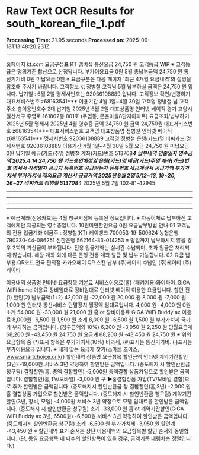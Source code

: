 # Raw Text OCR Results for south_korean_file_1.pdf

**Processing Time:** 21.95 seconds
**Processed on:** 2025-09-18T13:48:20.231Z

---

홈페이지
kt.com
요금구성표
KT 멤버십
통신요금
24,750 원
고객등급
WIP
※ 고객등급은 명의기준 합산으로 산정됩니다.
부가이용요금
0원
5월 총납부금액
24,750 원
통신기기비
0원
미납요금
0원
※ 요금구분은 다음 페이지 '최근 4개월 요금내역'의 설명을 참조해 주시기 바랍니다.
고객정보
kt
정병철 고객님
5월 납부하실 금액은
24,750 원 입니다.
납기일 : 6월 2일
명세서번호는 92036108889 입니다.
고객정보 확인/변경하기
대표서비스번호 z68163541***
이용기간
4월 1일~4월 30일
고객명
정병철 님
고객주소
총이용번호수 2대
납기일
2025년 6월 2일
대표상품명
인터넷 베이직
경기 고양시 일산서구 주엽로 161802동 801호 (주엽동, 문촌마을8단지아파트)
요금조회/납부하기
2025년 5월 명세서
2025년 4월 영수증
금액
24,750 원
금액
24,750원
대표서비스번호
z68163541***
대표서비스번호
고객명
대표상품명
정병철
인터넷 베이직
z68163541***
명세서번호
92036108889
고객명
정병철
은행(카드)명
비씨카드
명세서번호
92036108889
이용기간
4월 1일~4월 30일
5월 요금
24,750 원
미납요금
0원
납기일
예금(카드)주명
정병철
계좌(카드)번호
513708*********4
납부내역
인출일자
영수금액
2025.4.14
24,750 원
카드승인예정일
은행(카드)명
예금(카드)주명
계좌(카드)번호
명세서 작성일자
공급자 등록번호
공급받는자 등록번호
세금계산서 공급가액
부가가치세
부가가치세 제외요금
계산서 공급가액
2025년 6월 2일
5/12~13, 19~20, 26~27
비씨카드
정병철
513708*********4
2025년 5월 7일
102-81-42945
**********
**********
*****
**********
※ 예금계좌(신용카드)는 4월 청구시점에 등록된 정보입니다.
※ 자동이체로 납부하신 고객에게만 제공되는 영수증입니다.
10원미만할인요금
0원
요금납부방법 안내
01 고객님의 전용 입금계좌
예금주 : 정병철(KT)
케이뱅크 700053-19-500624
농협은행 790230-44-086251
신한은행 562164-33-014253
※ 말일까지 납부하시지 않을 경우 2%의 가산금이 부과됩니다.
전용 입금계좌는 실시간 수납되며, 초과 입금은 처리되지 않습니다.
해당 계좌 외에 다른 은행 전용 계좌 발급 및 납부 가능합니다.
02 요금 납부용 QR코드
전국 편의점
카카오페이 QR 스캔 납부
(주)케이티
수납인
(주)케이티 (주)케이티


이용내역
상품명
인터넷
요금항목
기본료
서비스이용료(홈)
(패키지용)와이파이_GiGA WiFi home
이용료
장비임대료
장비임대료
인터넷 베이직 이용한 요금입니다.
할인 전(1)
할인(2) 납부금액(1+2)
42,000 원
-22,000 원
20,000 원
8,000 원
-7,000 원
1,000 원
인터넷 통신서비스 단말장치 월정액 임대료입니다.
4,000 원
-4,000 원
0원
소계
54,000 원
-33,000 원
21,000 원
홈lot
장비이용료
GiGA WiFi Buddy ax 이용료
8,000원
-6,500 원
1,500 원
소계
8,000 원
-6,500 원
1,500 원
부가가치세
국가가 부과하는 금액입니다. (청구금액의 10%)
6,200 원
-3,950 원
2,250 원
당월요금계
68,200 원
-43,450 원
24,750 원
요금계
68,200 원
-43,450 원
24,750 원
※ 위의 요금항목 중 (*)표시 항목은 부가가치세(10%) 비과세, (#)표시는 통신기기비. (·)표시는 부가이용요금 입니다.
※ 내게 맞는 요금제 찾기(스마트 초이스, www.smartchoice.or.kr)
할인내역
상품명
요금항목
할인금액
인터넷
계약기간할인(3년)
-19,000원
서비스 3년 약정하여 할인받은 금액입니다. (중도해지 시 할인반환금 청구됨)
결합할인(홈, 총액 결합할인)
-5,000원 총액결합 상품가입으로 할인받은 금액입니다.
결합할인(홈,TV/모바일)
-3,000 원 구
▶홈결합상품 가입(TV/모바일 결합)으로 추가 할인받은 금액입니다. (중도해지시 할인반환금 청
결합할인(홈,3년)
-2,000 원 홈 결합상품 가입으로 할인받은 금액입니다. (중도해지 시 할인반환금 청구됨)
계약기간할인(3년, 장비, 모뎀)
-4,000원
서비스 3년 약정으로 모뎀 임대료를 할인받은 금액입니다. (중도해지 시 할인반환금 청구됨)
소계
-33,000 원
홈lot
계약기간할인(GiGA WiFi Buddy ax
3년, 6500원)
-6,500원 서비스 3년 약정하여 할인받은 금액입니다. (중도해지시 할인반환금 청구됨)
소계
-6,500 원
부가가치세
-3,950 원
할인계
-43,450 원
※ 할인내역 표기 순서는 상단 이용내역의 요금항목별 할인 순서와 동일합니다.
(단, 동일 요금항목 내 다수의 할인항목이 있을 경우, 금액기준 내림차순 정렬입니다.)
